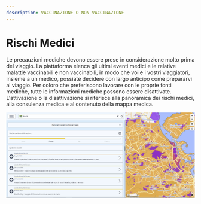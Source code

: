 ```yaml
---
description: VACCINAZIONE O NON VACCINAZIONE
---
```


# Rischi Medici

Le precauzioni mediche devono essere prese in considerazione molto prima del viaggio. La piattaforma elenca gli ultimi eventi medici e le relative malattie vaccinabili e non vaccinabili, in modo che voi e i vostri viaggiatori, insieme a un medico, possiate decidere con largo anticipo come prepararvi al viaggio. Per coloro che preferiscono lavorare con le proprie fonti mediche, tutte le informazioni mediche possono essere disattivate. L'attivazione o la disattivazione si riferisce alla panoramica dei rischi medici, alla consulenza medica e al contenuto della mappa medica.

![PANORAMICA DEL RISCHIO MEDICO](../.gitbook/assets/p44-img01_axa%20%281%29.jpg)



